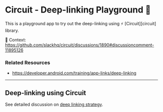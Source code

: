 # Circuit - Deep-linking Playground 🛝
This is a playground app to try out the deep-linking using ⚡️ [Circuit][circuit] library.

📖 Context: https://github.com/slackhq/circuit/discussions/1890#discussioncomment-11895126

### Related Resources
* https://developer.android.com/training/app-links/deep-linking

----

## Deep-linking using Circuit
See detailed discussion on [deep linking strategy](https://github.com/slackhq/circuit/discussions/1890#discussioncomment-11895126).
